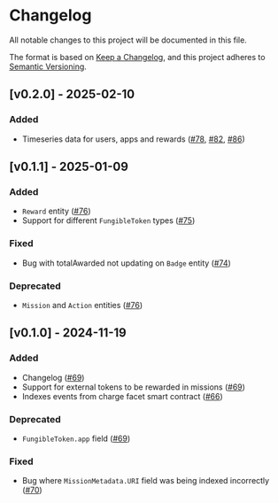 # Changelog

All notable changes to this project will be documented in this file.

The format is based on [Keep a Changelog](https://keepachangelog.com/en/1.1.0/),
and this project adheres to [Semantic Versioning](https://semver.org/spec/v2.0.0.html).

## [v0.2.0] - 2025-02-10

### Added
- Timeseries data for users, apps and rewards ([#78](https://github.com/open-format/subgraph/pull/78), [#82](https://github.com/open-format/subgraph/pull/82), [#86](https://github.com/open-format/subgraph/pull/86))

## [v0.1.1] - 2025-01-09

### Added
- `Reward` entity ([#76](https://github.com/open-format/subgraph/pull/76))
- Support for different `FungibleToken` types ([#75](https://github.com/open-format/subgraph/pull/75))

### Fixed
- Bug with totalAwarded not updating on `Badge` entity ([#74](https://github.com/open-format/subgraph/pull/74))

### Deprecated
- `Mission` and `Action` entities ([#76](https://github.com/open-format/subgraph/pull/76))


## [v0.1.0] - 2024-11-19

### Added

- Changelog ([#69](https://github.com/open-format/subgraph/pull/69))
- Support for external tokens to be rewarded in missions ([#69](https://github.com/open-format/subgraph/pull/69))
- Indexes events from charge facet smart contract ([#66](https://github.com/open-format/subgraph/pull/69))

### Deprecated

- `FungibleToken.app` field ([#69](https://github.com/open-format/subgraph/pull/69))

### Fixed

- Bug where `MissionMetadata.URI` field was being indexed incorrectly ([#70](https://github.com/open-format/subgraph/pull/70))